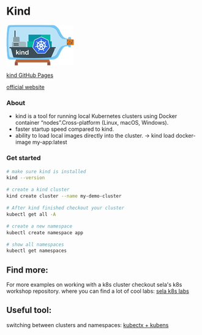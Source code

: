 # Kind
![kind](../images/kind.png)

[kind GitHub Pages](https://github.com/kubernetes-sigs/kind)

[official website](https://kind.sigs.k8s.io/)

### About
- kind is a tool for running local Kubernetes clusters using Docker container “nodes”.Cross-platform (Linux, macOS, Windows).
- faster startup speed compared to kind.
- ability to load local images directly into the cluster.  -> kind load docker-image my-app:latest


### Get started
```sh
# make sure kind is installed
kind --version
```

```sh
# create a kind cluster
kind create cluster --name my-demo-cluster
```

```sh
# After kind finished checkout your cluster
kubectl get all -A
```

```sh
# create a new namespace
kubectl create namespace app
```

```sh
# show all namespaces
kubectl get namespaces
```

## Find more:
For more examples on working with a k8s cluster checkout sela's k8s workshop repository. where you can find a lot of cool labs:
[sela k8s labs](https://gitlab.com/sela-kubernetes-workshop)

## Useful tool:
switching between clusters and namespaces:
[kubectx + kubens](https://github.com/ahmetb/kubectx)

